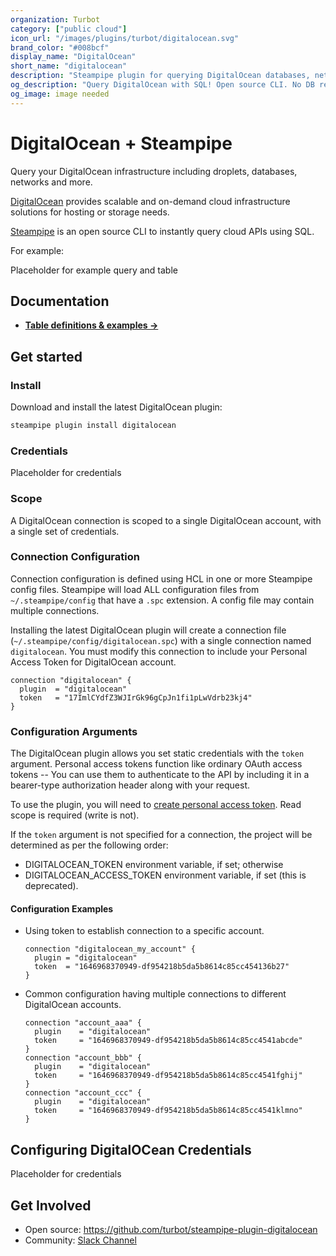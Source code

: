 ```yaml
---
organization: Turbot
category: ["public cloud"]
icon_url: "/images/plugins/turbot/digitalocean.svg"
brand_color: "#008bcf"
display_name: "DigitalOcean"
short_name: "digitalocean"
description: "Steampipe plugin for querying DigitalOcean databases, networks, and other resources."
og_description: "Query DigitalOcean with SQL! Open source CLI. No DB required." 
og_image: image needed
---
```


# DigitalOcean + Steampipe

Query your DigitalOcean infrastructure including droplets, databases, networks and more.

[DigitalOcean](https://www.digitalocean.com/) provides scalable and on-demand cloud infrastructure solutions for hosting or storage needs.

[Steampipe](https://steampipe.io) is an open source CLI to instantly query cloud APIs using SQL.

For example: 

Placeholder for example query and table 

## Documentation

- **[Table definitions & examples →](https://hub.steampipe.io/plugins/turbot/digitalocean/tables)**

## Get started

### Install

Download and install the latest DigitalOcean plugin:

```bash
steampipe plugin install digitalocean
```

### Credentials

Placeholder for credentials

### Scope

A DigitalOcean connection is scoped to a single DigitalOcean account, with a single set of credentials.

### Connection Configuration

Connection configuration is defined using HCL in one or more Steampipe config files. Steampipe will load ALL configuration files from `~/.steampipe/config` that have a `.spc` extension. A config file may contain multiple connections.

Installing the latest DigitalOcean plugin will create a connection file (`~/.steampipe/config/digitalocean.spc`) with a single connection named `digitalocean`. You must modify this connection to include your Personal Access Token for DigitalOcean account.

```hcl
connection "digitalocean" {
  plugin  = "digitalocean"
  token   = "17ImlCYdfZ3WJIrGk96gCpJn1fi1pLwVdrb23kj4"
}
```

### Configuration Arguments

The DigitalOcean plugin allows you set static credentials with the `token` argument. Personal access tokens function like ordinary OAuth access tokens -- You can use them to authenticate to the API by including it in a bearer-type authorization header along with your request. 

To use the plugin, you will need to [create personal access token](https://www.digitalocean.com/docs/apis-clis/api/create-personal-access-token/). Read scope is required (write is not).

If the `token` argument is not specified for a connection, the project will be determined as per the following order:
  - DIGITALOCEAN_TOKEN environment variable, if set; otherwise
  - DIGITALOCEAN_ACCESS_TOKEN environment variable, if set (this is deprecated).

#### Configuration Examples

- Using token to establish connection to a specific account.

  ```hcl
  connection "digitalocean_my_account" {
    plugin = "digitalocean"
    token  = "1646968370949-df954218b5da5b8614c85cc454136b27"
  }
  ```

- Common configuration having multiple connections to different DigitalOcean accounts.

  ```hcl
  connection "account_aaa" {
    plugin    = "digitalocean"
    token     = "1646968370949-df954218b5da5b8614c85cc4541abcde"
  }
  connection "account_bbb" {
    plugin    = "digitalocean"
    token     = "1646968370949-df954218b5da5b8614c85cc4541fghij"
  }
  connection "account_ccc" {
    plugin    = "digitalocean"
    token     = "1646968370949-df954218b5da5b8614c85cc4541klmno"
  }
  ```

## Configuring DigitalOCean Credentials

Placeholder for credentials

## Get Involved

* Open source: https://github.com/turbot/steampipe-plugin-digitalocean
* Community: [Slack Channel](https://join.slack.com/t/steampipe/shared_invite/zt-oij778tv-lYyRTWOTMQYBVAbtPSWs3g)
